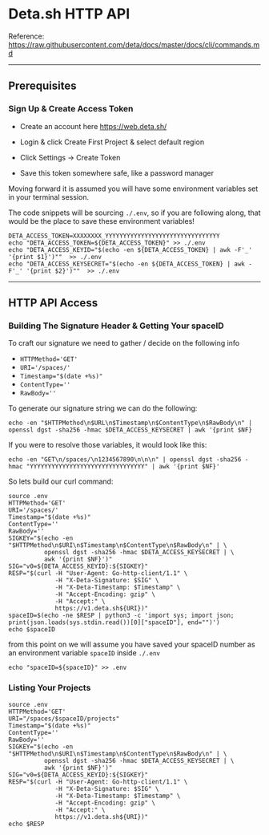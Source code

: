 # Deta.sh HTTP API 

Reference: https://raw.githubusercontent.com/deta/docs/master/docs/cli/commands.md

---

## Prerequisites 

### Sign Up & Create Access Token

- Create an account here https://web.deta.sh/

- Login & click Create First Project & select default region

- Click Settings -> Create Token

- Save this token somewhere safe, like a password manager

Moving forward it is assumed you will have some environment variables set in your terminal session.

The code snippets will be sourcing `./.env`, so if you are following along, that would be the place to save these environment variables!

``` 
DETA_ACCESS_TOKEN=XXXXXXXX_YYYYYYYYYYYYYYYYYYYYYYYYYYYYYYYY
echo "DETA_ACCESS_TOKEN=${DETA_ACCESS_TOKEN}" >> ./.env
echo "DETA_ACCESS_KEYID="$(echo -en ${DETA_ACCESS_TOKEN} | awk -F'_' '{print $1}')""  >> ./.env
echo "DETA_ACCESS_KEYSECRET="$(echo -en ${DETA_ACCESS_TOKEN} | awk -F'_' '{print $2}')""  >> ./.env
```

---

## HTTP API Access

### Building The Signature Header & Getting Your spaceID

To craft our signature we need to gather / decide on the following info
 - `HTTPMethod='GET'`
 - `URI='/spaces/'`
 - `Timestamp="$(date +%s)"`
 - `ContentType=''`
 - `RawBody=''`

To generate our signature string we can do the following:

```
echo -en "$HTTPMethod\n$URL\n$Timestamp\n$ContentType\n$RawBody\n" | openssl dgst -sha256 -hmac $DETA_ACCESS_KEYSECRET | awk '{print $NF}
```

If you were to resolve those variables, it would look like this:

```
echo -en "GET\n/spaces/\n1234567890\n\n\n" | openssl dgst -sha256 -hmac "YYYYYYYYYYYYYYYYYYYYYYYYYYYYYYYY" | awk '{print $NF}'
```

So lets build our curl command:

```
source .env
HTTPMethod='GET'
URI='/spaces/'
Timestamp="$(date +%s)"
ContentType=''
RawBody=''
SIGKEY="$(echo -en "$HTTPMethod\n$URI\n$Timestamp\n$ContentType\n$RawBody\n" | \
          openssl dgst -sha256 -hmac $DETA_ACCESS_KEYSECRET | \
          awk '{print $NF}')"
SIG="v0=${DETA_ACCESS_KEYID}:${SIGKEY}"
RESP="$(curl -H "User-Agent: Go-http-client/1.1" \
             -H "X-Deta-Signature: $SIG" \
             -H "X-Deta-Timestamp: $Timestamp" \
             -H "Accept-Encoding: gzip" \
             -H "Accept:" \
             https://v1.deta.sh${URI})"
spaceID=$(echo -ne $RESP | python3 -c 'import sys; import json; print(json.loads(sys.stdin.read())[0]["spaceID"], end="")')
echo $spaceID
```

from this point on we will assume you have saved your spaceID number as an environment variable `spaceID` inside `./.env`

```
echo "spaceID=${spaceID}" >> .env
```

### Listing Your Projects

```
source .env
HTTPMethod='GET'
URI="/spaces/$spaceID/projects"
Timestamp="$(date +%s)"
ContentType=''
RawBody=''
SIGKEY="$(echo -en "$HTTPMethod\n$URI\n$Timestamp\n$ContentType\n$RawBody\n" | \
          openssl dgst -sha256 -hmac $DETA_ACCESS_KEYSECRET | \
          awk '{print $NF}')"
SIG="v0=${DETA_ACCESS_KEYID}:${SIGKEY}"
RESP="$(curl -H "User-Agent: Go-http-client/1.1" \
             -H "X-Deta-Signature: $SIG" \
             -H "X-Deta-Timestamp: $Timestamp" \
             -H "Accept-Encoding: gzip" \
             -H "Accept:" \
             https://v1.deta.sh${URI})"
echo $RESP
```


